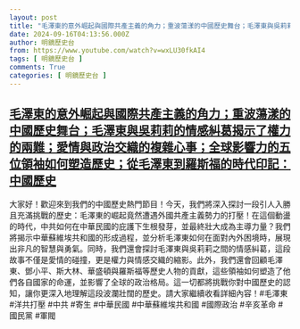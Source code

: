 ```yaml
---
layout: post
title: "毛澤東的意外崛起與國際共產主義的角力；重波蕩漾的中國歷史舞台；毛澤東與吳莉莉的情感糾葛揭示了權力的兩難；愛情與政治交織的複雜心事；全球影響力的五位領袖如何塑造歷史；從毛澤東到羅斯福的時代印記：中國歷史"
date: 2024-09-16T04:13:56.000Z
author: 明鏡歷史台
from: https://www.youtube.com/watch?v=wxLU30fkAI4
tags: [ 明鏡歷史台 ]
comments: True
categories: [ 明鏡歷史台 ]
---
```

<!--1726460036000-->
[毛澤東的意外崛起與國際共產主義的角力；重波蕩漾的中國歷史舞台；毛澤東與吳莉莉的情感糾葛揭示了權力的兩難；愛情與政治交織的複雜心事；全球影響力的五位領袖如何塑造歷史；從毛澤東到羅斯福的時代印記：中國歷史](https://www.youtube.com/watch?v=wxLU30fkAI4)
------

<div>
大家好！歡迎來到我們的中國歷史熱門節目！今天，我們將深入探討一段引人入勝且充滿挑戰的歷史：毛澤東的崛起竟然遭遇外國共產主義勢力的打壓！在這個動盪的時代，中共如何在中華民國的庇護下生根發芽，並最終壯大成為主導力量？我們將揭示中華蘇維埃共和國的形成過程，並分析毛澤東如何在面對內外困境時，展現出非凡的智慧與勇氣。同時，我們還會探討毛澤東與吳莉莉之間的情感糾葛，這段故事不僅是愛情的碰撞，更是權力與情感交織的縮影。此外，我們還會回顧毛澤東、鄧小平、斯大林、華盛頓與羅斯福等歷史人物的貢獻，這些領袖如何塑造了他們各自國家的命運，並影響了全球的政治格局。這一切都將挑戰你對中國歷史的認知，讓你更深入地理解這段波瀾壯闊的歷史。請大家繼續收看詳細內容！#毛澤東 #洋共打壓 #中共 #寄生 #中華民國 #中華蘇維埃共和國 #國際政治 #辛亥革命 #國民黨 #軍閥
</div>
